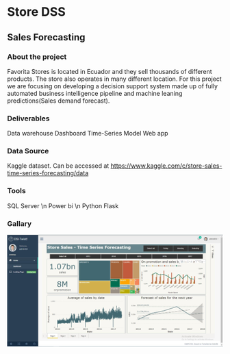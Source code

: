# Store DSS
## Sales Forecasting


### About the project
Favorita Stores is located in Ecuador and they sell thousands of different products. 
The store also operates in many different location. For this project we are focusing on
developing a decision support system made up of fully automated business intelligence pipeline and
machine leaning predictions(Sales demand forecast).

### Deliverables
Data warehouse
Dashboard
Time-Series Model
Web app

### Data Source
Kaggle dataset. Can be accessed at https://www.kaggle.com/c/store-sales-time-series-forecasting/data

### Tools
SQL Server \n
Power bi \n
Python Flask

### Gallary
![dashboard](dashboard.jpg)
